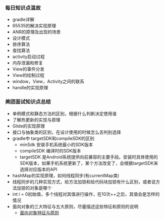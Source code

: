 ### 每日知识点温故
- gradle详解
- 65535的解决实现原理
- ANR的原理及出现的场景
- 设计模式
- 排序算法
- 查找算法
- activity启动过程
- 内存泄漏和修复
- View的事件分发
- View的绘制过程
- window，View，Activity之间的联系
- handle的实现原理


### 美团面试知识点总结
- 单例模式和静态方法的区别，根据什么判断决定使用谁
- 了解热更新的实现与原理
- Glide的实现原理
- 接口与抽象类的区别，在设计使用的时候怎么去判别选择
- gradle中 targetSDK和compileSDK的区别
    - minSdk 安装手机系统最小的SDK版本
    - compileSDK 编译时的SDK版本
    - targetSDK 是Android系统提供向前兼容的主要手段。安装时具体使用的SDK版本，如果手机系统更新了，某个方法改变了，会根据targetSDK来选择对应版本的API
- hashMap的实现原理，如何线程同步(有currentMap类)
- 线程同步的几种实现方式，给方法加锁和给代码块加锁有什么区别，或者说方法加锁的对象是哪个
- int i = 0初始值，多个线程对其值进行操作，在10次++之后，其值会是怎样的情况
- 面向对象的三大特征与五大原则，尽量描述这些特征和原则的说明
    - [面向对象特征与原则](/android/JavaObjectOriented.md)